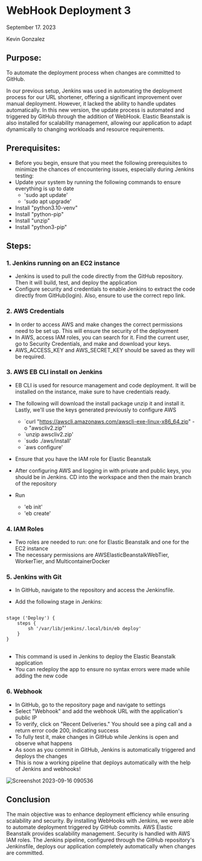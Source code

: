 # WebHook Deployment 3
September 17. 2023

Kevin Gonzalez

## Purpose:

To automate the deployment process when changes are committed to GitHub.

In our previous setup, Jenkins was used in automating the deployment process for our URL shortener, offering a significant improvement over manual deployment. However, it lacked the ability to handle updates automatically. In this new version, the update process is automated and triggered by GitHub through the addition of WebHook. Elastic Beanstalk is also installed for scalability management, allowing our application to adapt dynamically to changing workloads and resource requirements.

## Prerequisites:
- Before you begin, ensure that you meet the following prerequisites to minimize the chances of encountering issues, especially during Jenkins testing:
- Update your system by running the following commands to ensure everything is up to date
    - 'sudo apt update'
    - 'sudo apt upgrade'
- Install "python3.10-venv"
- Install "python-pip"
- Install "unzip"
- Install "python3-pip"

## Steps:

### 1. Jenkins running on an EC2 instance

- Jenkins is used to pull the code directly from the GitHub repository. Then it will build, test, and deploy the application
- Configure security and credentials to enable Jenkins to extract the code directly from GitHub(login). Also, ensure to use the correct repo link.

### 2. AWS Credentials

- In order to access AWS and make changes the correct permissions need to be set up. This will ensure the security of the deployment
- In AWS, access IAM roles, you can search for it. Find the current user, go to Security Credentials, and make and download your keys.
- AWS_ACCESS_KEY and AWS_SECRET_KEY should be saved as they will be required.

### 3. AWS EB CLI install on Jenkins

- EB CLI is used for resource management and code deployment. It will be installed on the instance, make sure to have credentials ready.
- The following will download the install package unzip it and install it. Lastly, we'll use the keys generated previously to configure AWS
    - `curl "https://awscli.amazonaws.com/awscli-exe-linux-x86_64.zip" -o "awscliv2.zip"'
    - `unzip awscliv2.zip'
    - `sudo ./aws/install'
    - `aws configure'

- Ensure that you have the IAM role for Elastic Beanstalk
- After configuring AWS and logging in with private and public keys, you should be in Jenkins. CD into the workspace and then the main branch of the repository
- Run
    - 'eb init'
    - 'eb create'

### 4. IAM Roles

- Two roles are needed to run: one for Elastic Beanstalk and one for the EC2 instance
- The necessary permissions are AWSElasticBeanstalkWebTier, WorkerTier, and MulticontainerDocker

### 5. Jenkins with Git

- In GitHub, navigate to the repository and access the Jenkinsfile.</p>
- Add the following stage in Jenkins:
<pre>
<code>
stage ('Deploy') { 
    steps { 
        sh '/var/lib/jenkins/.local/bin/eb deploy' 
    } 
}
</code>
</pre>
- This command is used in Jenkins to deploy the Elastic Beanstalk application
- You can redeploy the app to ensure no syntax errors were made while adding the new code

### 6. Webhook

- In GitHub, go to the repository page and navigate to settings
- Select "Webhook" and add the webhook URL with the application's public IP
- To verify, click on "Recent Deliveries." You should see a ping call and a return error code 200, indicating success
- To fully test it, make changes in GitHub while Jenkins is open and observe what happens
- As soon as you commit in GitHub, Jenkins is automatically triggered and deploys the changes
- This is now a working pipeline that deploys automatically with the help of Jenkins and webhooks!

![Screenshot 2023-09-16 090536](https://github.com/kevingonzalez7997/Deployment3/assets/59447523/fb792d17-eedf-495d-b8bf-5c0faf4f0c9e)

## Conclusion
The main objective was to enhance deployment efficiency while ensuring scalability and security. By installing WebHooks with Jenkins, we were able to automate deployment triggered by GitHub commits. AWS Elastic Beanstalk provides scalability management. Security is handled with AWS IAM roles. The Jenkins pipeline, configured through the GitHub repository's Jenkinsfile, deploys our application completely automatically when changes are committed. 
